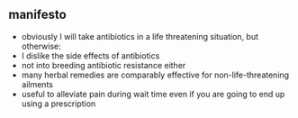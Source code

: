 ## manifesto
- obviously I will take antibiotics in a life threatening situation, but otherwise:
- I dislike the side effects of antibiotics
- not into breeding antibiotic resistance either
- many herbal remedies are comparably effective for non-life-threatening ailments
- useful to alleviate pain during wait time even if you are going to end up using a prescription
